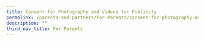 ```yaml
---
title: Consent for Photography and Videos for Publicity
permalink: /parents-and-partners/For-Parents/consent-for-photography-and-videos-for-publicity/
description: ""
third_nav_title: For Parents
---
```

